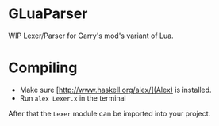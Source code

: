 GLuaParser
==========

WIP Lexer/Parser for Garry's mod's variant of Lua.

# Compiling

- Make sure [http://www.haskell.org/alex/](Alex) is installed.
- Run `alex Lexer.x` in the terminal

After that the `Lexer` module can be imported into your project.

